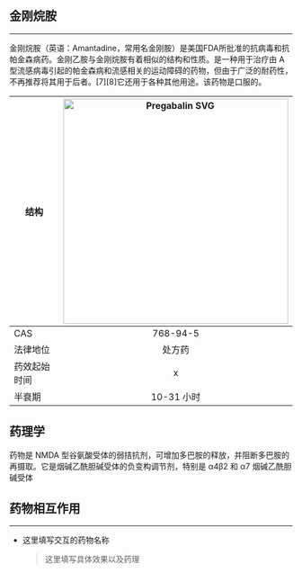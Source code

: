 ## 金刚烷胺

---

金刚烷胺（英语：Amantadine，常用名金刚胺）是美国FDA所批准的抗病毒和抗帕金森病药。金刚乙胺与金刚烷胺有着相似的结构和性质。是一种用于治疗由 A 型流感病毒引起的帕金森病和流感相关的运动障碍的药物，但由于广泛的耐药性，不再推荐将其用于后者。[7][8]它还用于各种其他用途。该药物是口服的。

| 结构 | <img src="https://upload.wikimedia.org/wikipedia/commons/3/3c/Pregabalin.svg" alt="Pregabalin SVG" width="400"> |
| ----------- | :-----------: |
| CAS | 768-94-5 |
| 法律地位 | 处方药 |
| 药效起始时间 | x |
| 半衰期 | 10-31 小时 |

## 药理学

药物是 NMDA 型谷氨酸受体的弱拮抗剂，可增加多巴胺的释放，并阻断多巴胺的再摄取。它是烟碱乙酰胆碱受体的负变构调节剂，特别是 α4β2 和 α7 烟碱乙酰胆碱受体

## 药物相互作用

---

* 这里填写交互的药物名称
  > 这里填写具体效果以及药理

